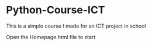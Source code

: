 # Python-Course-ICT
This is a simple course I made for an ICT project in school

Open the Homepage.html file to start
